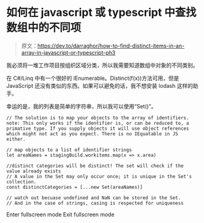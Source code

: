 # 如何在 javascript 或 typescript 中查找数组中的不同项

> 原文：<https://dev.to/darraghor/how-to-find-distinct-items-in-an-array-in-javascript-or-typescript-ph3>

我必须将一堆工作项目按组织区域分类，所以我需要知道数组中对象的不同类别。

在 C#/Linq 中有一个很好的 IEnumerable。Distinct(f(x))方法可用，但是 JavaScript 还没有类似的东西。如果可以避免的话，我不想安装 lodash 这样的助手。

幸运的是，我的列表是简单的字符串，所以我可以使用“Set()”。

```
// The solution is to map your objects to the array of identifiers. note: This only works if the identifier is, or can be reduced to, a primative type. If you supply objects it will use object references which might not act as you expect. There is no IEquatable in JS either.

// map objects to a list of identifier strings
let areaNames = stagingBuild.workitems.map(x => x.area)

//distinct categories will be distinct! The set will check if the value already exists
// A value in the Set may only occur once; it is unique in the Set's collection.
const distinctCategories = [...new Set(areaNames)]

// watch out becuase undefined and NaN can be stored in the Set.
// And in the case of strings, casing is respected for uniqueness 
```

Enter fullscreen mode Exit fullscreen mode